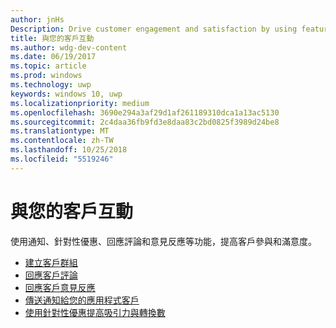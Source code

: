 ```yaml
---
author: jnHs
Description: Drive customer engagement and satisfaction by using features like notifications, targeted offers, responding to reviews and feedback, and more.
title: 與您的客戶互動
ms.author: wdg-dev-content
ms.date: 06/19/2017
ms.topic: article
ms.prod: windows
ms.technology: uwp
keywords: windows 10, uwp
ms.localizationpriority: medium
ms.openlocfilehash: 3690e294a3af29d1af261189310dca1a13ac5130
ms.sourcegitcommit: 2c4daa36fb9fd3e8daa83c2bd0825f3989d24be8
ms.translationtype: MT
ms.contentlocale: zh-TW
ms.lasthandoff: 10/25/2018
ms.locfileid: "5519246"
---
```

# <a name="engage-with-your-customers"></a>與您的客戶互動

使用通知、針對性優惠、回應評論和意見反應等功能，提高客戶參與和滿意度。

-   [建立客戶群組](create-customer-groups.md)
-   [回應客戶評論](respond-to-customer-reviews.md)
-   [回應客戶意見反應](respond-to-customer-feedback.md)
-   [傳送通知給您的應用程式客戶](send-push-notifications-to-your-apps-customers.md)
-   [使用針對性優惠提高吸引力與轉換數](use-targeted-offers-to-maximize-engagement-and-conversions.md)

 
